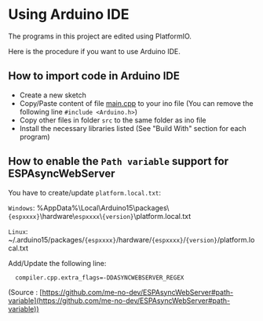 # Using Arduino IDE
The programs in this project are edited using PlatformIO.

Here is the procedure if you want to use Arduino IDE.

## How to import code in Arduino IDE
- Create a new sketch
- Copy/Paste content of file [main.cpp](src/main.cpp) to your ino file (You can remove the following line ``#include <Arduino.h>``)
- Copy other files in folder `src` to the same folder as ino file
- Install the necessary libraries listed (See "Build With" section for each program)

## How to enable the `Path variable` support for ESPAsyncWebServer
You have to create/update `platform.local.txt`:

`Windows`: %AppData%\Local\Arduino15\packages\\`{espxxxx}`\hardware\\`espxxxx`\\`{version}`\platform.local.txt

`Linux`: ~/.arduino15/packages/`{espxxxx}`/hardware/`{espxxxx}`/`{version}`/platform.local.txt

Add/Update the following line:
```
  compiler.cpp.extra_flags=-DDASYNCWEBSERVER_REGEX
```
(Source : [https://github.com/me-no-dev/ESPAsyncWebServer#path-variable](https://github.com/me-no-dev/ESPAsyncWebServer#path-variable))
